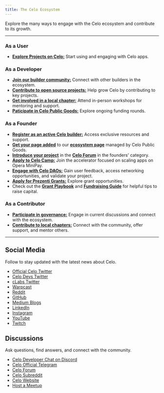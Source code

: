 ```yaml
---
title: The Celo Ecosystem
---
```


Explore the many ways to engage with the Celo ecosystem and contribute to its growth.

---

### As a User
- [**Explore Projects on Celo:**](https://www.celopg.eco/ecosystem) Start using and engaging with Celo apps.


### As a Developer

- [**Join our builder community:**](/general/ecosystem/builders) Connect with other builders in the ecosystem.
- [**Contribute to open source projects:**](/general/ecosystem/contributors) Help grow Celo by contributing to key projects.
- [**Get involved in a local chapter:**](/general/ecosystem/daos) Attend in-person workshops for mentoring and support.
- [**Paticipate in Celo Public Goods:**](https://www.celopg.eco/) Explore ongoing funding rounds.


### As a Founder
- [**Register as an active Celo builder:**](https://docs.google.com/forms/d/e/1FAIpQLSemO5Kbf8fzq70AtiZEPRkk040MmpmmyhRqeurAwuVWUg63tQ/viewform) Access exclusive resources and support.
- [**Get your page added**](https://tally.so/r/w887RY) to our [**ecosystem page**](https://www.celopg.eco/ecosystem) managed by Celo Public Goods.
- [**Introduce your project**](https://forum.celo.org/) in the [**Celo Forum**](https://forum.celo.org/) in the founders' category.
- [**Apply to Celo Camp:**](https://www.celocamp.com/) Join the accelerator focused on scaling apps on Opera MiniPay.
- [**Engage with Celo DAOs:**](/general/ecosystem/daos) Gain user feedback, access networking opportunities, and validate your project.
- [**Apply for Prezenti Grants:**](https://www.prezenti.xyz/) Explore grant opportunities.
- Check out the [**Grant Playbook**](./guides/grant-playbook.md) and [**Fundraising Guide**](./guides/grant-playbook.md) for helpful tips to raise capital.

### As a Contributor
- [**Participate in governance:**](/general/ecosystem/governance) Engage in current discussions and connect with the ecosystem.
- [**Contribute to local chapters:**](/general/ecosystem/daos) Connect with the community, offer support, and mentor others.

---

## Social Media

Follow to stay updated with the latest news about Celo.

- [Official Celo Twitter](https://x.com/Celo)
- [Celo Devs Twitter](https://x.com/CeloDevs)
- [cLabs Twitter](https://x.com/cLabs)
- [Warpcast](https://warpcast.com/~/users/celo)
- [Reddit](https://www.reddit.com/r/celo/)
- [GitHub](https://github.com/celo-org/celo-monorepo)
- [Medium Blogs](https://medium.com/@celoorg)
- [LinkedIn](https://www.linkedin.com/company/celo-foundation)
- [Instagram](https://www.instagram.com/celoorg/)
- [YouTube](https://youtube.com/channel/UCCZgos_YAJSXm5QX5D5Wkcw)
- [Twitch](https://www.twitch.tv/celoorg)

## Discussions

Ask questions, find answers, and connect with the community.

- [Celo Developer Chat on Discord](https://chat.celo.org/)
- [Celo Official Telegram](https://t.me/celoplatform)
- [Celo Forum](https://forum.celo.org/)
- [Celo Subreddit](https://www.reddit.com/r/celo/)
- [Celo Website](https://celo.org/developers)
- [Host a Meetup](https://airtable.com/shrTCM7LddTxOm3r6)


